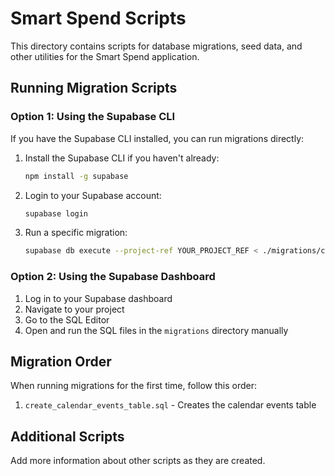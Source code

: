 # Smart Spend Scripts

This directory contains scripts for database migrations, seed data, and other utilities for the Smart Spend application.

## Running Migration Scripts

### Option 1: Using the Supabase CLI

If you have the Supabase CLI installed, you can run migrations directly:

1. Install the Supabase CLI if you haven't already:
   ```bash
   npm install -g supabase
   ```

2. Login to your Supabase account:
   ```bash
   supabase login
   ```

3. Run a specific migration:
   ```bash
   supabase db execute --project-ref YOUR_PROJECT_REF < ./migrations/create_calendar_events_table.sql
   ```

### Option 2: Using the Supabase Dashboard

1. Log in to your Supabase dashboard
2. Navigate to your project
3. Go to the SQL Editor
4. Open and run the SQL files in the `migrations` directory manually

## Migration Order

When running migrations for the first time, follow this order:

1. `create_calendar_events_table.sql` - Creates the calendar events table

## Additional Scripts

Add more information about other scripts as they are created. 